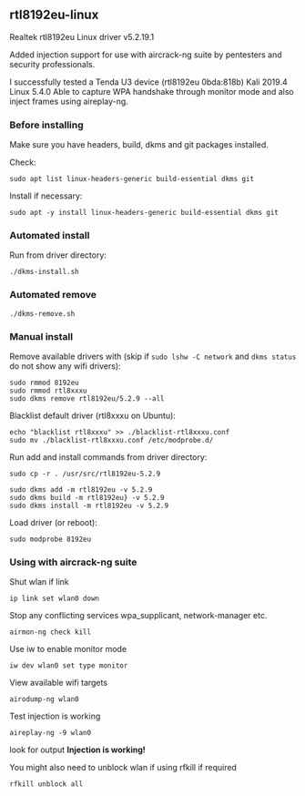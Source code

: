 ## rtl8192eu-linux
Realtek rtl8192eu Linux driver v5.2.19.1

Added injection support for use with aircrack-ng suite by pentesters and security professionals. 

I successfully tested a Tenda U3 device (rtl8192eu 0bda:818b) Kali 2019.4 Linux 5.4.0
Able to capture WPA handshake through monitor mode and also inject frames using aireplay-ng.

### Before installing

Make sure you have headers, build, dkms and git packages installed.

Check:

```
sudo apt list linux-headers-generic build-essential dkms git
```
Install if necessary:
```
sudo apt -y install linux-headers-generic build-essential dkms git
```
### Automated install

Run from driver directory:
```
./dkms-install.sh
```

### Automated remove

```
./dkms-remove.sh
```


### Manual install

Remove available drivers with (skip if `sudo lshw -C network` and `dkms status` do not show any wifi drivers):

```
sudo rmmod 8192eu
sudo rmmod rtl8xxxu
sudo dkms remove rtl8192eu/5.2.9 --all
```

Blacklist default driver (rtl8xxxu on Ubuntu):

```
echo "blacklist rtl8xxxu" >> ./blacklist-rtl8xxxu.conf
sudo mv ./blacklist-rtl8xxxu.conf /etc/modprobe.d/
```

Run add and install commands from driver directory:
```
sudo cp -r . /usr/src/rtl8192eu-5.2.9

sudo dkms add -m rtl8192eu -v 5.2.9
sudo dkms build -m rtl8192eu} -v 5.2.9
sudo dkms install -m rtl8192eu -v 5.2.9
```

Load driver (or reboot):
```
sudo modprobe 8192eu
```

### Using with aircrack-ng suite

Shut wlan if link
```
ip link set wlan0 down
```

Stop any conflicting services wpa_supplicant, network-manager etc.
```
airmon-ng check kill
```

Use iw to enable monitor mode
```
iw dev wlan0 set type monitor
```

View available wifi targets
```
airodump-ng wlan0
```

Test injection is working
```
aireplay-ng -9 wlan0
```

look for output **Injection is working!**

You might also need to unblock wlan if using rfkill if required
```
rfkill unblock all
```